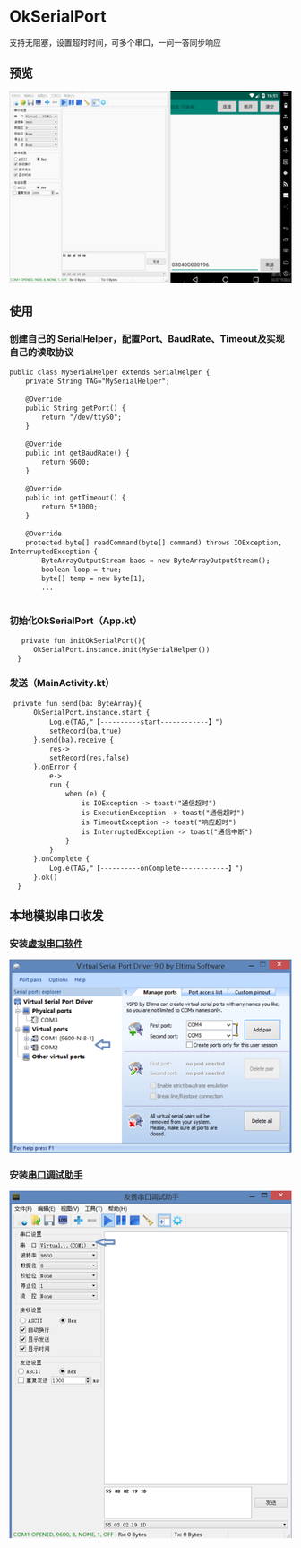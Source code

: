 # OkSerialPort
 支持无阻塞，设置超时时间，可多个串口，一问一答同步响应
 
## 预览
![预览](/img/serialport.gif)

## 使用

### 创建自己的 SerialHelper，配置Port、BaudRate、Timeout及实现自己的读取协议

```
public class MySerialHelper extends SerialHelper {
    private String TAG="MySerialHelper";

    @Override
    public String getPort() {
        return "/dev/ttyS0";
    }

    @Override
    public int getBaudRate() {
        return 9600;
    }

    @Override
    public int getTimeout() {
        return 5*1000;
    }

    @Override
    protected byte[] readCommand(byte[] command) throws IOException, InterruptedException {
        ByteArrayOutputStream baos = new ByteArrayOutputStream();
        boolean loop = true;
        byte[] temp = new byte[1];
        ...
        
  ```
  
  ### 初始化OkSerialPort（App.kt）
  ```
     private fun initOkSerialPort(){
        OkSerialPort.instance.init(MySerialHelper())
    }
  ```
  
  ### 发送（MainActivity.kt）
  ```
   private fun send(ba: ByteArray){
        OkSerialPort.instance.start {
            Log.e(TAG,"【----------start------------】")
            setRecord(ba,true)
        }.send(ba).receive {
            res->
            setRecord(res,false)
        }.onError {
            e->
            run {
                when (e) {
                    is IOException -> toast("通信超时")
                    is ExecutionException -> toast("通信超时")
                    is TimeoutException -> toast("响应超时")
                    is InterruptedException -> toast("通信中断")
                }
            }
        }.onComplete {
            Log.e(TAG,"【----------onComplete------------】")
        }.ok()
    }
  ```
  
  ## 本地模拟串口收发
  
  ### 安装[虚拟串口软件](https://raw.githubusercontent.com/fengjunren/SerialPortDemo/master/%E7%9B%B8%E5%85%B3%E8%BD%AF%E4%BB%B6/vspd.exe)
  ![预览](/img/vsp.png)
  
   ### 安装[串口调试助手](https://raw.githubusercontent.com/fengjunren/SerialPortDemo/master/%E7%9B%B8%E5%85%B3%E8%BD%AF%E4%BB%B6/serial_port_utility_20160916.exe)
  ![预览](/img/assistant.png)

